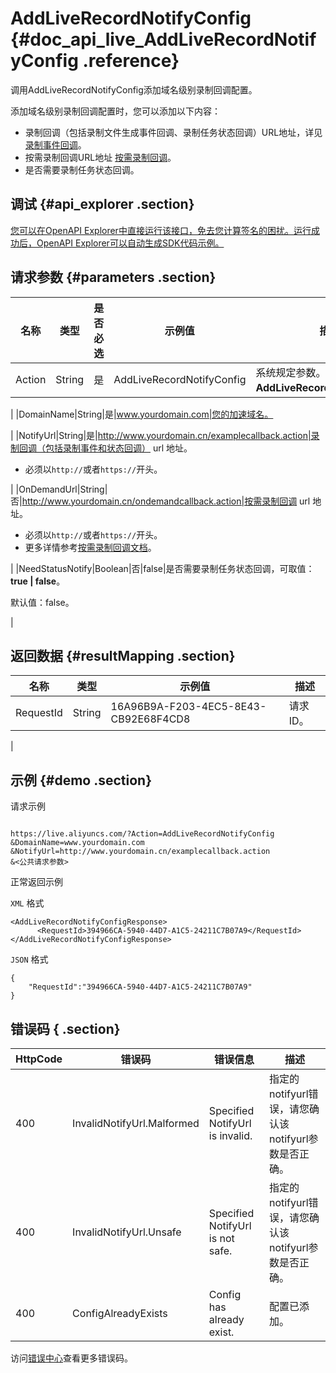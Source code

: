 # AddLiveRecordNotifyConfig {#doc_api_live_AddLiveRecordNotifyConfig .reference}

调用AddLiveRecordNotifyConfig添加域名级别录制回调配置。

添加域名级别录制回调配置时，您可以添加以下内容：

-   录制回调（包括录制文件生成事件回调、录制任务状态回调）URL地址，详见 [录制事件回调](~~55016~~)。
-   按需录制回调URL地址 [按需录制回调](~~85910~~)。
-   是否需要录制任务状态回调。

## 调试 {#api_explorer .section}

[您可以在OpenAPI Explorer中直接运行该接口，免去您计算签名的困扰。运行成功后，OpenAPI Explorer可以自动生成SDK代码示例。](https://api.aliyun.com/#product=live&api=AddLiveRecordNotifyConfig&type=RPC&version=2016-11-01)

## 请求参数 {#parameters .section}

|名称|类型|是否必选|示例值|描述|
|--|--|----|---|--|
|Action|String|是|AddLiveRecordNotifyConfig|系统规定参数。取值：**AddLiveRecordNotifyConfig**。

 |
|DomainName|String|是|www.yourdomain.com|您的加速域名。

 |
|NotifyUrl|String|是|http://www.yourdomain.cn/examplecallback.action|录制回调（包括录制事件和状态回调） url 地址。

 -   必须以`http://`或者`https://`开头。

 |
|OnDemandUrl|String|否|http://www.yourdomain.cn/ondemandcallback.action|按需录制回调 url 地址。

 -   必须以`http://`或者`https://`开头。
-   更多详情参考[按需录制回调文档](~~85910~~)。

 |
|NeedStatusNotify|Boolean|否|false|是否需要录制任务状态回调，可取值：**true | false**。

 默认值：false。

 |

## 返回数据 {#resultMapping .section}

|名称|类型|示例值|描述|
|--|--|---|--|
|RequestId|String|16A96B9A-F203-4EC5-8E43-CB92E68F4CD8|请求ID。

 |

## 示例 {#demo .section}

请求示例

``` {#request_demo}

https://live.aliyuncs.com/?Action=AddLiveRecordNotifyConfig
&DomainName=www.yourdomain.com
&NotifyUrl=http://www.yourdomain.cn/examplecallback.action
&<公共请求参数>

```

正常返回示例

`XML` 格式

``` {#xml_return_success_demo}
<AddLiveRecordNotifyConfigResponse>
	  <RequestId>394966CA-5940-44D7-A1C5-24211C7B07A9</RequestId>
</AddLiveRecordNotifyConfigResponse>
```

`JSON` 格式

``` {#json_return_success_demo}
{
	"RequestId":"394966CA-5940-44D7-A1C5-24211C7B07A9"
}
```

## 错误码 { .section}

|HttpCode|错误码|错误信息|描述|
|--------|---|----|--|
|400|InvalidNotifyUrl.Malformed|Specified NotifyUrl is invalid.|指定的notifyurl错误，请您确认该notifyurl参数是否正确。|
|400|InvalidNotifyUrl.Unsafe|Specified NotifyUrl is not safe.|指定的notifyurl错误，请您确认该notifyurl参数是否正确。|
|400|ConfigAlreadyExists|Config has already exist.|配置已添加。|

访问[错误中心](https://error-center.aliyun.com/status/product/live)查看更多错误码。

